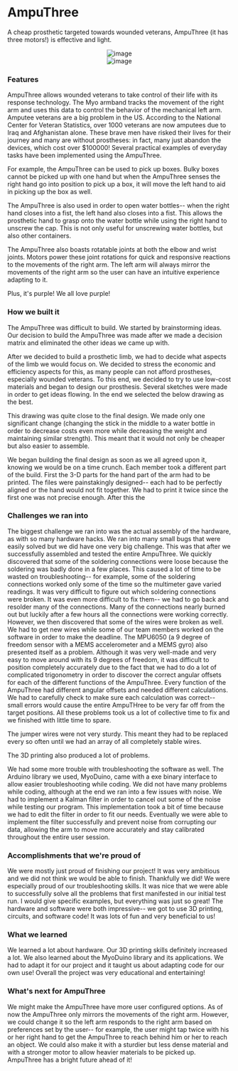 # AmpuThree

<p>A cheap prosthetic targeted towards wounded veterans, AmpuThree (it has three motors!) is effective and light. </p>
<div style="text-align: center;"><IMG SRC="https://challengepost-s3-challengepost.netdna-ssl.com/photos/production/software_photos/000/563/055/datas/gallery.jpg" ALT="image"></div>
<div style="text-align: center;"><IMG SRC="https://challengepost-s3-challengepost.netdna-ssl.com/photos/production/software_photos/000/563/053/datas/gallery.jpg" ALT="image"></div>
<h3>Features</h3>

<p>AmpuThree allows wounded veterans to take control of their life with its response technology. The Myo armband tracks the movement of the right arm and uses this data to control the behavior of the mechanical left arm. Amputee veterans are a big problem in the US. According to the National Center for Veteran Statistics, over 1000 veterans are now amputees due to Iraq and Afghanistan alone. These brave men have risked their lives for their journey and many are without prostheses: in fact, many just abandon the devices, which cost over $100000! Several practical examples of everyday tasks have been implemented using the AmpuThree. </p>

<p>For example, the AmpuThree can be used to pick up boxes. Bulky boxes cannot be picked up with one hand but when the AmpuThree senses the right hand go into position to pick up a box, it will move the left hand to aid in picking up the box as well. </p>

<p>The AmpuThree is also used in order to open water bottles-- when the right hand closes into a fist, the left hand also closes into a fist. This allows the prosthetic hand to grasp onto the water bottle while using the right hand to unscrew the cap. This is not only useful for unscrewing water bottles, but also other containers.</p>

<p>The AmpuThree also boasts rotatable joints at both the elbow and wrist joints. Motors power these joint rotations for quick and responsive reactions to the movements of the right arm. The left arm will always mirror the movements of the right arm so the user can have an intuitive experience adapting to it. </p>

<p>Plus, it's purple! We all love purple!</p>

<h3>How we built it</h3>

<p>The AmpuThree was difficult to build. We started by brainstorming ideas. Our decision to build the AmpuThree was made after we made a decision matrix and eliminated the other ideas we came up with. </p>

<p>After we decided to build a prosthetic limb, we had to decide what aspects of the limb we would focus on. We decided to stress the economic and efficiency aspects for this, as many people can not afford prostheses, especially wounded veterans. To this end, we decided to try to use low-cost materials and began to design our prosthesis. Several sketches were made in order to get ideas flowing. In the end we selected the below drawing as the best.</p>

<p>This drawing was quite close to the final design. We made only one significant change (changing the stick in the middle to a water bottle in order to decrease costs even more while decreasing the weight and maintaining similar strength). This meant that it would not only be cheaper but also easier to assemble. </p>

<p>We began building the final design as soon as we all agreed upon it, knowing we would be on a time crunch. Each member took a different part of the build. First the 3-D parts for the hand part of the arm had to be printed. The files were painstakingly designed-- each had to be perfectly aligned or the hand would not fit together. We had to print it twice since the first one was not precise enough. After this the </p>

<h3>Challenges we ran into</h3>

<p>The biggest challenge we ran into was the actual assembly of the hardware, as with so many hardware hacks. We ran into many small bugs that were easily solved but we did have one very big challenge. This was that after we successfully assembled and tested the entire AmpuThree. We quickly discovered that some of the soldering connections were loose because the soldering was badly done in a few places. This caused a lot of time to be wasted on troubleshooting-- for example, some of the soldering connections worked only some of the time so the multimeter gave varied readings. It was very difficult to figure out which soldering connections were broken. It was even more difficult to fix them-- we had to go back and resolder many of the connections. Many of the connections nearly burned out but luckily after a few hours all the connections were working correctly. However, we then discovered that some of the wires were broken as well. We had to get new wires while some of our team members worked on the software in order to make the deadline. The MPU6050 (a 9 degree of freedom sensor with a MEMS accelerometer and a MEMS gyro) also presented itself as a problem. Although it was very well-made and very easy to move around with its 9 degrees of freedom, it was difficult to position completely accurately due to the fact that we had to do a lot of complicated trigonometry in order to discover the correct angular offsets for each of the different functions of the AmpuThree. Every function of the AmpuThree had different angular offsets and needed different calculations. We had to carefully check to make sure each calculation was correct-- small errors would cause the entire AmpuTHree to be very far off from the target positions. All these problems took us a lot of collective time to fix and we finished with little time to spare. </p>

<p>The jumper wires were not very sturdy. This meant they had to be replaced every so often until we had an array of all completely stable wires. </p>

<p>The 3D printing also produced a lot of problems. </p>

<p>We had some more trouble with troubleshooting the software as well. The Arduino library we used, MyoDuino, came with a exe binary interface to allow easier troubleshooting while coding. We did not have many problems while coding, although at the end we ran into a few issues with noise. We had to implement a Kalman filter in order to cancel out some of the noise while testing our program. This implementation took a bit of time because we had to edit the filter in order to fit our needs. Eventually we were able to implement the filter successfully and prevent noise from corrupting our data, allowing the arm to move more accurately and stay calibrated throughout the entire user session.</p>

<h3>Accomplishments that we're proud of</h3>

<p>We were mostly just proud of finishing our project! It was very ambitious and we did not think we would be able to finish. Thankfully we did! We were especially proud of our troubleshooting skills. It was nice that we were able to successfully solve all the problems that first manifested in our initial test run. I would give specific examples, but everything was just so great! The hardware and software were both impressive-- we got to use 3D printing, circuits, and software code! It was lots of fun and very beneficial to us!</p>

<h3>What we learned</h3>

<p>We learned a lot about hardware. Our 3D printing skills definitely increased a lot. We also learned about the MyoDuino library and its applications. We had to adapt it for our project and it taught us about adapting code for our own use! Overall the project was very educational and entertaining!</p>

<h3>What's next for AmpuThree</h3>

<p>We might make the AmpuThree have more user configured options. As of now the AmpuThree only mirrors the movements of the right arm. However, we could change it so the left arm responds to the right arm based on preferences set by the user-- for example, the user might tap twice with his or her right hand to get the AmpuThree to reach behind him or her to reach an object. We could also make it with a sturdier but less dense material and with a stronger motor to allow heavier materials to be picked up. AmpuThree has a bright future ahead of it!</p>

</div>
